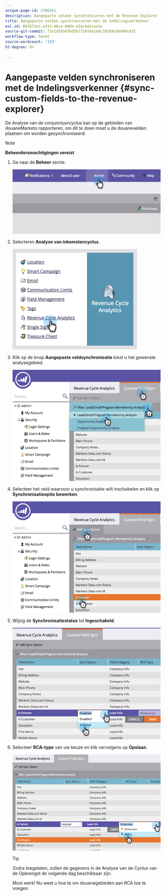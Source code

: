 ```yaml
---
unique-page-id: 2360341
description: Aangepaste velden synchroniseren met de Revenue Explorer - Marketo Docs - Productdocumentatie
title: Aangepaste velden synchroniseren met de Indelingsverkenner
exl-id: 6b7671ec-af43-4bca-89de-e2ac4a5cee1e
source-git-commit: 72e1d29347bd5b77107da1e9c30169cb6490c432
workflow-type: tm+mt
source-wordcount: '133'
ht-degree: 0%

---
```


# Aangepaste velden synchroniseren met de Indelingsverkenner {#sync-custom-fields-to-the-revenue-explorer}

De Analyse van de conjunctuurcyclus kan op de gebieden van douaneMarketo rapporteren, om dit te doen moet u de douanevelden plaatsen om worden gesynchroniseerd.

>[!NOTE]
>
>**Beheerdersmachtigingen vereist**

1. Ga naar de **Beheer** sectie.

   ![](assets/image2014-9-19-9-3a51-3a11.png)

1. Selecteren **Analyse van inkomstencyclus**.

   ![](assets/image2014-9-19-9-3a51-3a19.png)

1. Klik op de knop **Aangepaste veldsynchronisatie** kiest u het gewenste analysegebied.

   ![](assets/image2014-9-19-9-3a51-3a26.png)

1. Selecteer het veld waarvoor u synchronisatie wilt inschakelen en klik op **Synchronisatieoptie bewerken**.

   ![](assets/image2014-9-19-9-3a51-3a36.png)

1. Wijzig de **Synchronisatiestatus** tot **Ingeschakeld**.

   ![](assets/image2014-9-19-9-3a51-3a45.png)

1. Selecteer **RCA-type** van uw keuze en klik vervolgens op **Opslaan**.

   ![](assets/image2014-9-19-9-3a51-3a52.png)

   >[!TIP]
   >
   >Zodra toegelaten, zullen de gegevens in de Analyse van de Cyclus van de Opbrengst de volgende dag beschikbaar zijn.

   Mooi werk! Nu weet u hoe te om douanegebieden aan RCA toe te voegen.
